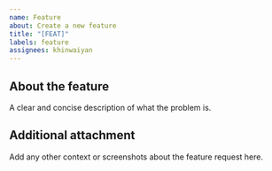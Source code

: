 ```yaml
---
name: Feature
about: Create a new feature
title: "[FEAT]"
labels: feature
assignees: khinwaiyan
---
```


## About the feature

A clear and concise description of what the problem is.

## Additional attachment

Add any other context or screenshots about the feature request here.
